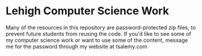 # Lehigh Computer Science Work
Many of the resources in this repository are password-protected zip files, to prevent future students from reusing the code.
If you'd like to see some of my computer science work or want to use some of the content, message me for the password through
my website at tsalemy.com
